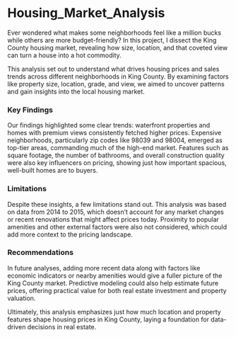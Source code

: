 # Housing_Market_Analysis
Ever wondered what makes some neighborhoods feel like a million bucks while others are more budget-friendly? In this project, I dissect the King County housing market, revealing how size, location, and that coveted view can turn a house into a hot commodity.

This analysis set out to understand what drives housing prices and sales trends across different neighborhoods in King County. By examining factors like property size, location, grade, and view, we aimed to uncover patterns and gain insights into the local housing market.

### Key Findings
Our findings highlighted some clear trends: waterfront properties and homes with premium views consistently fetched higher prices. Expensive neighborhoods, particularly zip codes like 98039 and 98004, emerged as top-tier areas, commanding much of the high-end market. Features such as square footage, the number of bathrooms, and overall construction quality were also key influencers on pricing, showing just how important spacious, well-built homes are to buyers.

### Limitations
Despite these insights, a few limitations stand out. This analysis was based on data from 2014 to 2015, which doesn’t account for any market changes or recent renovations that might affect prices today. Proximity to popular amenities and other external factors were also not considered, which could add more context to the pricing landscape.

### Recommendations
In future analyses, adding more recent data along with factors like economic indicators or nearby amenities would give a fuller picture of the King County market. Predictive modeling could also help estimate future prices, offering practical value for both real estate investment and property valuation.

Ultimately, this analysis emphasizes just how much location and property features shape housing prices in King County, laying a foundation for data-driven decisions in real estate.


